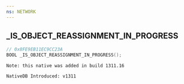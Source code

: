 ```yaml
---
ns: NETWORK
---
```

## _IS_OBJECT_REASSIGNMENT_IN_PROGRESS

```c
// 0x8FE9EB11EC9CC23A
BOOL _IS_OBJECT_REASSIGNMENT_IN_PROGRESS();
```

```
Note: this native was added in build 1311.16

NativeDB Introduced: v1311
```

